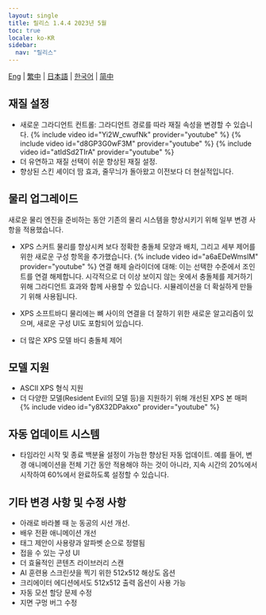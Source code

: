 ```yaml
---
layout: single
title: 릴리스 1.4.4 2023년 5월
toc: true
locale: ko-KR
sidebar:
  nav: "릴리스"
---
```

[Eng](/dancexr/releases/1.4.4) | [繁中](/tw/dancexr/releases/1.4.4) | [日本語](/jp/dancexr/releases/1.4.4) | [한국어](/kr/dancexr/releases/1.4.4) | [简中](/zh/dancexr/releases/1.4.4)


## 재질 설정

* 새로운 그라디언트 컨트롤: 그라디언트 경로를 따라 재질 속성을 변경할 수 있습니다.
{% include video id="Yi2W_cwufNk" provider="youtube" %}
{% include video id="d8GP3G0wF3M" provider="youtube" %}
{% include video id="atIdSd2TIrA" provider="youtube" %}
* 더 유연하고 재질 선택이 쉬운 향상된 재질 설정.
* 향상된 스킨 셰이더 땀 효과, 줄무늬가 돌아왔고 이전보다 더 현실적입니다.


## 물리 업그레이드

새로운 물리 엔진을 준비하는 동안 기존의 물리 시스템을 향상시키기 위해 일부 변경 사항을 적용했습니다.

* XPS 스커트 물리를 향상시켜 보다 정확한 충돌체 모양과 배치, 그리고 세부 제어를 위한 새로운 구성 항목을 추가했습니다.
{% include video id="a6aEDeWmsIM" provider="youtube" %}
연결 해제 슬라이더에 대해: 이는 선택한 수준에서 조인트를 연결 해제합니다. 시각적으로 더 이상 보이지 않는 옷에서 충돌체를 제거하기 위해 그라디언트 효과와 함께 사용할 수 있습니다. 시뮬레이션을 더 확실하게 만들기 위해 사용됩니다.

* XPS 소프트바디 물리에는 뼈 사이의 연결을 더 잘하기 위한 새로운 알고리즘이 있으며, 새로운 구성 UI도 포함되어 있습니다.
* 더 많은 XPS 모델 바디 충돌체 제어


## 모델 지원

* ASCII XPS 형식 지원
* 더 다양한 모델(Resident Evil의 모델 등)을 지원하기 위해 개선된 XPS 본 매퍼
{% include video id="y8X32DPakxo" provider="youtube" %}


## 자동 업데이트 시스템

* 타임라인 시작 및 종료 백분율 설정이 가능한 향상된 자동 업데이트. 예를 들어, 변경 애니메이션을 전체 기간 동안 적용해야 하는 것이 아니라, 지속 시간의 20%에서 시작하여 60%에서 완료하도록 설정할 수 있습니다.


## 기타 변경 사항 및 수정 사항

* 아래로 바라볼 때 눈 동공의 시선 개선.
* 배우 전환 애니메이션 개선
* 태그 제안이 사용량과 알파벳 순으로 정렬됨
* 접을 수 있는 구성 UI
* 더 효율적인 콘텐츠 라이브러리 스캔
* AI 훈련용 스크린샷을 찍기 위한 512x512 해상도 옵션
* 크리에이터 에디션에서도 512x512 출력 옵션이 사용 가능
* 자동 모션 할당 문제 수정
* 지면 구멍 버그 수정